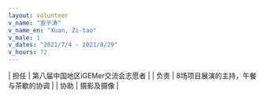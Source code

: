 ```yaml
---
layout: volunteer
v_name: "宣子涛"
v_name_en: "Xuan, Zi-tao"
v_male: 1
v_dates: "2021/7/4 - 2021/8/29"
v_hours: 72
---
```



| 担任 | 第八届中国地区iGEMer交流会志愿者 |
| 负责 | 8场项目展演的主持，午餐与茶歇的协调 |
| 协助 | 摄影及摄像 |